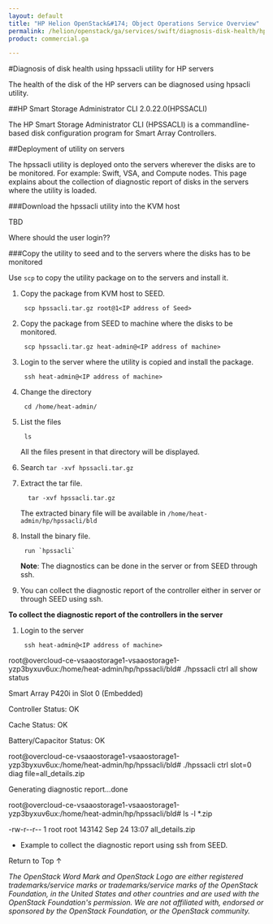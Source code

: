 ```yaml
---
layout: default
title: "HP Helion OpenStack&#174; Object Operations Service Overview"
permalink: /helion/openstack/ga/services/swift/diagnosis-disk-health/hpssacli/
product: commercial.ga

---
```

<!--UNDER REVISION-->

<script>

function PageRefresh {
onLoad="window.refresh"
}

PageRefresh();

</script>

<!--
<p style="font-size: small;"> <a href=" /helion/openstack/ga/services/object/overview/scale-out-swift/">&#9664; PREV</a> | <a href="/helion/openstack/services/overview/">&#9650; UP</a> | <a href="/helion/openstack/services/overview/"> NEXT &#9654</a> </p>-->

#Diagnosis of disk health using hpssacli utility for HP servers

The health of the disk  of the HP servers can be diagnosed using hpsacli utility.


##HP Smart Storage Administrator CLI 2.0.22.0(HPSSACLI)

The HP Smart Storage Administrator CLI (HPSSACLI) is a commandline-based disk configuration program for Smart Array Controllers.

##Deployment of utility on servers

The hpssacli utility is deployed onto the servers wherever the disks are to be monitored. For example: Swift, VSA, and Compute nodes. This page explains about the collection of diagnostic report of disks in the servers where the utility is loaded.

###Download the hpssacli utility into the KVM host

TBD

Where should the user login??

###Copy the utility to seed and to the servers where the disks has to be monitored

Use `scp` to copy the utility package on to the servers and install it.

1. Copy the package from KVM host to SEED.

		scp hpssacli.tar.gz root@1<IP address of Seed>

2. Copy the package from SEED to machine where the disks to be monitored.

		scp hpssacli.tar.gz heat-admin@<IP address of machine>

3. Login to the server where the utility is copied and install the package.

		ssh heat-admin@<IP address of machine>

4. Change the directory

		cd /home/heat-admin/
		
5. List the files

		ls
	All the files present in that directory will be displayed.

6. Search `tar -xvf hpssacli.tar.gz`

7. Extract the tar file. 

		 tar -xvf hpssacli.tar.gz

	The extracted binary file will be available in `/home/heat-admin/hp/hpssacli/bld`

8. Install the binary file.

	 	run `hpssacli`
 
	**Note**: The diagnostics can be done in the server or from SEED through ssh.

9. You can collect the diagnostic report of the controller either in server or through SEED using ssh.


**To collect the diagnostic report of the controllers in the server**

1. Login to the server

		ssh heat-admin@<IP address of machine>

 

root@overcloud-ce-vsaaostorage1-vsaaostorage1-yzp3byxuv6ux:/home/heat-admin/hp/hpssacli/bld# ./hpssacli ctrl all show status

Smart Array P420i in Slot 0 (Embedded)

   Controller Status: OK

   Cache Status: OK

   Battery/Capacitor Status: OK

 

root@overcloud-ce-vsaaostorage1-vsaaostorage1-yzp3byxuv6ux:/home/heat-admin/hp/hpssacli/bld# ./hpssacli ctrl slot=0 diag file=all_details.zip

 

   Generating diagnostic report...done

root@overcloud-ce-vsaaostorage1-vsaaostorage1-yzp3byxuv6ux:/home/heat-admin/hp/hpssacli/bld# ls -l *.zip 

-rw-r--r-- 1 root root 143142 Sep 24 13:07 all_details.zip



* Example to collect the diagnostic report using ssh from SEED.


 
<a href="#top" style="padding:14px 0px 14px 0px; text-decoration: none;"> Return to Top &#8593; </a>


*The OpenStack Word Mark and OpenStack Logo are either registered trademarks/service marks or trademarks/service marks of the OpenStack Foundation, in the United States and other countries and are used with the OpenStack Foundation's permission. We are not affiliated with, endorsed or sponsored by the OpenStack Foundation, or the OpenStack community.*